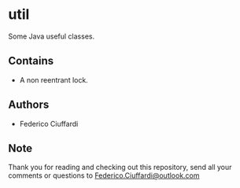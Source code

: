 # util
Some Java useful classes.

## Contains
* A non reentrant lock.

## Authors
* Federico Ciuffardi

## Note
Thank you for reading and checking out this repository, send all your comments or questions to Federico.Ciuffardi@outlook.com
